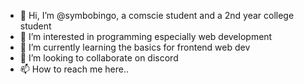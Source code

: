 - 👋 Hi, I’m @symbobingo, a comscie student and a 2nd year college student
- 👀 I’m interested in programming especially web development
- 🌱 I’m currently learning the basics for frontend web dev
- 💞️ I’m looking to collaborate on discord 
- 📫 How to reach me here..

<!---
symbobingo/symbobingo is a ✨ special ✨ repository because its `README.md` (this file) appears on your GitHub profile.
You can click the Preview link to take a look at your changes.
--->
